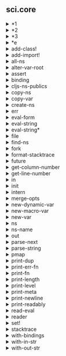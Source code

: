 ## sci.core
<details>


<summary> *1 </summary>


### `*1`

[Source](https://github.com/babashka/sci/blob/master/src/sci/core.cljc#L113-L113)
</details>


<details>


<summary> *2 </summary>


### `*2`

[Source](https://github.com/babashka/sci/blob/master/src/sci/core.cljc#L114-L114)
</details>


<details>


<summary> *3 </summary>


### `*3`

[Source](https://github.com/babashka/sci/blob/master/src/sci/core.cljc#L115-L115)
</details>


<details>


<summary> *e </summary>


### `*e`

[Source](https://github.com/babashka/sci/blob/master/src/sci/core.cljc#L116-L116)
</details>


<details>


<summary> add-class! </summary>


### `add-class!`
<code>[ctx class-name class]</code><br>

Adds class (JVM class or JS object) to `ctx` as `class-name` (a
  symbol). Returns mutated context.

[Source](https://github.com/babashka/sci/blob/master/src/sci/core.cljc#L440-L450)
</details>


<details>


<summary> add-import! </summary>


### `add-import!`
<code>[ctx ns-name class-name alias]</code><br>

Adds import of class named by `class-name` (a symbol) to namespace named by `ns-name` (a symbol) under alias `alias` (a symbol). Returns mutated context.

[Source](https://github.com/babashka/sci/blob/master/src/sci/core.cljc#L452-L457)
</details>


<details>


<summary> all-ns </summary>


### `all-ns`
<code>[ctx]</code><br>

Returns all SCI ns objects in the `ctx`

[Source](https://github.com/babashka/sci/blob/master/src/sci/core.cljc#L464-L467)
</details>


<details>


<summary> alter-var-root </summary>


### `alter-var-root`
<code>[v f]</code><br>
<code>[v f & args]</code><br>

Atomically alters the root binding of sci var v by applying f to its
  current value plus any args.

[Source](https://github.com/babashka/sci/blob/master/src/sci/core.cljc#L177-L183)
</details>


<details>


<summary> assert </summary>


### `assert`

SCI var that represents SCI's clojure.core/*assert*

[Source](https://github.com/babashka/sci/blob/master/src/sci/core.cljc#L111-L111)
</details>


<details>


<summary> binding </summary>


### `binding`
<code>[bindings & body]</code><br>

Macro.


Macro for binding sci vars. Must be called with a vector of sci
  dynamic vars to values.

[Source](https://github.com/babashka/sci/blob/master/src/sci/core.cljc#L87-L94)
</details>


<details>


<summary> cljs-ns-publics </summary>


### `cljs-ns-publics`

[Source](https://github.com/babashka/sci/blob/master/src/sci/core.cljc#L341-L341)
</details>


<details>


<summary> copy-ns </summary>


### `copy-ns`
<code>[ns-sym sci-ns]</code><br>
<code>[ns-sym sci-ns opts]</code><br>

Macro.


Returns map of names to SCI vars as a result of copying public
  Clojure vars from ns-sym (a symbol). Attaches sci-ns (result of
  sci/create-ns) to meta. Copies :name, :macro :doc, :no-doc
  and :argslists metadata.

  Options:

  - :exclude: a seqable of names to exclude from the
  namespace. Defaults to none.

  - :copy-meta: a seqable of keywords to copy from the original var
  meta.  Use :all instead of a seqable to copy all. Defaults
  to [:doc :arglists :macro].

  - :exclude-when-meta: seqable of keywords; vars with meta matching
  these keys are excluded.  Defaults to [:no-doc :skip-wiki]

  The selection of vars is done at compile time which is mostly
  important for ClojureScript to not pull in vars into the compiled
  JS. Any additional vars can be added after the fact with sci/copy-var
  manually.

[Source](https://github.com/babashka/sci/blob/master/src/sci/core.cljc#L358-L438)
</details>


<details>


<summary> copy-var </summary>


### `copy-var`
<code>[sym ns]</code><br>
<code>[sym ns opts]</code><br>

Macro.


Copies contents from var `sym` to a new sci var. The value `ns` is an
  object created with `sci.core/create-ns`. If new-name is supplied, the 
  copied var will be named new-name.

[Source](https://github.com/babashka/sci/blob/master/src/sci/core.cljc#L52-L73)
</details>


<details>


<summary> create-ns </summary>


### `create-ns`
<code>[sym]</code><br>
<code>[sym meta]</code><br>

Creates namespace object. Can be used in var metadata.

[Source](https://github.com/babashka/sci/blob/master/src/sci/core.cljc#L249-L253)
</details>


<details>


<summary> err </summary>


### `err`

SCI var that represents SCI's `clojure.core/*err*`

[Source](https://github.com/babashka/sci/blob/master/src/sci/core.cljc#L99-L99)
</details>


<details>


<summary> eval-form </summary>


### `eval-form`
<code>[ctx form]</code><br>

Evaluates form (as produced by `parse-string` or `parse-next`) in the
  context of `ctx` (as produced with `init`). To allow namespace
  switches, establish root binding of `sci/ns` with `sci/binding` or
  `sci/with-bindings.`

[Source](https://github.com/babashka/sci/blob/master/src/sci/core.cljc#L283-L290)
</details>


<details>


<summary> eval-string </summary>


### `eval-string`
<code>[s]</code><br>
<code>[s opts]</code><br>

Evaluates string `s` as one or multiple Clojure expressions using the Small Clojure Interpreter.

  The map `opts` may contain the following:

  - `:namespaces`: a map of symbols to namespaces, where a namespace
  is a map with symbols to values, e.g.: `{'foo.bar {'x 1}}`. These
  namespaces can be used with `require`.

  - `:bindings`: `:bindings x` is the same as `:namespaces {'user x}`.

  - `:allow`: a seqable of allowed symbols. All symbols, even those
  brought in via `:bindings` or `:namespaces` have to be explicitly
  enumerated.

  - `:deny`: a seqable of disallowed symbols, e.g.: `[loop quote
  recur]`.

  - `:features`: when provided a non-empty set of keywords, sci will process reader conditionals using these features (e.g. #{:bb}).

  - `:env`: an atom with a map in which state from the
  evaluation (defined namespaced and vars) will be persisted for
  re-use over multiple calls.

[Source](https://github.com/babashka/sci/blob/master/src/sci/core.cljc#L196-L221)
</details>


<details>


<summary> eval-string* </summary>


### `eval-string*`
<code>[ctx s]</code><br>

Evaluates string `s` in the context of `ctx` (as produced with
  `init`).

[Source](https://github.com/babashka/sci/blob/master/src/sci/core.cljc#L243-L247)
</details>


<details>


<summary> file </summary>


### `file`

SCI var that represents SCI's `clojure.core/*file*`

[Source](https://github.com/babashka/sci/blob/master/src/sci/core.cljc#L101-L101)
</details>


<details>


<summary> find-ns </summary>


### `find-ns`
<code>[ctx ns-sym]</code><br>

Returns SCI ns object as created with `sci/create-ns` from `ctx` found by `ns-sym`.

[Source](https://github.com/babashka/sci/blob/master/src/sci/core.cljc#L459-L462)
</details>


<details>


<summary> fork </summary>


### `fork`
<code>[ctx]</code><br>

Forks a context (as produced with `init`) into a new context. Any new
  vars created in the new context won't be visible in the original
  context.

[Source](https://github.com/babashka/sci/blob/master/src/sci/core.cljc#L236-L241)
</details>


<details>


<summary> format-stacktrace </summary>


### `format-stacktrace`
<code>[stacktrace]</code><br>

Returns a list of formatted stack trace elements as strings from stacktrace.

[Source](https://github.com/babashka/sci/blob/master/src/sci/core.cljc#L297-L300)
</details>


<details>


<summary> future </summary>


### `future`
<code>[& body]</code><br>

Macro.


Like clojure.core/future but also conveys sci bindings to the thread.

[Source](https://github.com/babashka/sci/blob/master/src/sci/core.cljc#L151-L156)
</details>


<details>


<summary> get-column-number </summary>


### `get-column-number`
<code>[reader]</code><br>

[Source](https://github.com/babashka/sci/blob/master/src/sci/core.cljc#L270-L271)
</details>


<details>


<summary> get-line-number </summary>


### `get-line-number`
<code>[reader]</code><br>

[Source](https://github.com/babashka/sci/blob/master/src/sci/core.cljc#L267-L268)
</details>


<details>


<summary> in </summary>


### `in`

SCI var that represents SCI's `clojure.core/*in*`

[Source](https://github.com/babashka/sci/blob/master/src/sci/core.cljc#L97-L97)
</details>


<details>


<summary> init </summary>


### `init`
<code>[opts]</code><br>

Creates an initial sci context from given options `opts`. The context
  can be used with `eval-string*`. See `eval-string` for available
  options. The internal organization of the context is implementation
  detail and may change in the future.

[Source](https://github.com/babashka/sci/blob/master/src/sci/core.cljc#L223-L229)
</details>


<details>


<summary> intern </summary>


### `intern`
<code>[ctx sci-ns name]</code><br>
<code>[ctx sci-ns name val]</code><br>

Finds or creates a sci var named by the symbol name in the namespace
  ns (which can be a symbol or a sci namespace), setting its root
  binding to val if supplied. The namespace must exist in the ctx. The
  sci var will adopt any metadata from the name symbol.  Returns the
  sci var.

[Source](https://github.com/babashka/sci/blob/master/src/sci/core.cljc#L185-L194)
</details>


<details>


<summary> merge-opts </summary>


### `merge-opts`
<code>[ctx opts]</code><br>

Updates a context with opts merged in and returns it.

[Source](https://github.com/babashka/sci/blob/master/src/sci/core.cljc#L231-L234)
</details>


<details>


<summary> new-dynamic-var </summary>


### `new-dynamic-var`
<code>[name]</code><br>
<code>[name init-val]</code><br>
<code>[name init-val meta]</code><br>

Same as new-var but adds :dynamic true to meta.

[Source](https://github.com/babashka/sci/blob/master/src/sci/core.cljc#L31-L36)
</details>


<details>


<summary> new-macro-var </summary>


### `new-macro-var`
<code>[name init-val]</code><br>
<code>[name init-val meta]</code><br>

Same as new-var but adds :macro true to meta as well
  as :sci/macro true to meta of the fn itself.

[Source](https://github.com/babashka/sci/blob/master/src/sci/core.cljc#L43-L50)
</details>


<details>


<summary> new-var </summary>


### `new-var`
<code>[name]</code><br>
<code>[name init-val]</code><br>
<code>[name init-val meta]</code><br>

Returns a new sci var.

[Source](https://github.com/babashka/sci/blob/master/src/sci/core.cljc#L24-L29)
</details>


<details>


<summary> ns </summary>


### `ns`

SCI var that represents SCI's `clojure.core/*ns*`

[Source](https://github.com/babashka/sci/blob/master/src/sci/core.cljc#L100-L100)
</details>


<details>


<summary> ns-name </summary>


### `ns-name`
<code>[sci-ns]</code><br>

Returns name of SCI ns as symbol.

[Source](https://github.com/babashka/sci/blob/master/src/sci/core.cljc#L302-L305)
</details>


<details>


<summary> out </summary>


### `out`

SCI var that represents SCI's `clojure.core/*out*`

[Source](https://github.com/babashka/sci/blob/master/src/sci/core.cljc#L98-L98)
</details>


<details>


<summary> parse-next </summary>


### `parse-next`
<code>[ctx reader]</code><br>
<code>[ctx reader opts]</code><br>

Parses next form from reader

[Source](https://github.com/babashka/sci/blob/master/src/sci/core.cljc#L273-L281)
</details>


<details>


<summary> parse-string </summary>


### `parse-string`
<code>[ctx s]</code><br>

Parses string `s` in the context of `ctx` (as produced with
  `init`).

[Source](https://github.com/babashka/sci/blob/master/src/sci/core.cljc#L255-L259)
</details>


<details>


<summary> pmap </summary>


### `pmap`
<code>[f coll]</code><br>
<code>[f coll & colls]</code><br>

Like clojure.core/pmap but also conveys sci bindings to the threads.

[Source](https://github.com/babashka/sci/blob/master/src/sci/core.cljc#L158-L175)
</details>


<details>


<summary> print-dup </summary>


### `print-dup`

SCI var that represents SCI's `clojure.core/*print-dup*`

[Source](https://github.com/babashka/sci/blob/master/src/sci/core.cljc#L107-L107)
</details>


<details>


<summary> print-err-fn </summary>


### `print-err-fn`

SCI var that represents SCI's `cljs.core/*print-err-fn*`

[Source](https://github.com/babashka/sci/blob/master/src/sci/core.cljc#L109-L109)
</details>


<details>


<summary> print-fn </summary>


### `print-fn`

SCI var that represents SCI's `cljs.core/*print-fn*`

[Source](https://github.com/babashka/sci/blob/master/src/sci/core.cljc#L108-L108)
</details>


<details>


<summary> print-length </summary>


### `print-length`

SCI var that represents SCI's `clojure.core/*print-length*`

[Source](https://github.com/babashka/sci/blob/master/src/sci/core.cljc#L103-L103)
</details>


<details>


<summary> print-level </summary>


### `print-level`

SCI var that represents SCI's `clojure.core/*print-level*`

[Source](https://github.com/babashka/sci/blob/master/src/sci/core.cljc#L104-L104)
</details>


<details>


<summary> print-meta </summary>


### `print-meta`

SCI var that represents SCI's `clojure.core/*print-meta*`

[Source](https://github.com/babashka/sci/blob/master/src/sci/core.cljc#L105-L105)
</details>


<details>


<summary> print-newline </summary>


### `print-newline`

SCI var that represents SCI's `cljs.core/*print-newline*`

[Source](https://github.com/babashka/sci/blob/master/src/sci/core.cljc#L110-L110)
</details>


<details>


<summary> print-readably </summary>


### `print-readably`

SCI var that represents SCI's `clojure.core/*print-readably*`

[Source](https://github.com/babashka/sci/blob/master/src/sci/core.cljc#L106-L106)
</details>


<details>


<summary> read-eval </summary>


### `read-eval`

SCI var that represents SCI's `clojure.core/*read-eval*`

[Source](https://github.com/babashka/sci/blob/master/src/sci/core.cljc#L102-L102)
</details>


<details>


<summary> reader </summary>


### `reader`
<code>[x]</code><br>

Coerces x into indexing pushback-reader to be used with
  parse-next. Accepts: string or java.io.Reader.

[Source](https://github.com/babashka/sci/blob/master/src/sci/core.cljc#L261-L265)
</details>


<details>


<summary> set! </summary>


### `set!`
<code>[dynamic-var v]</code><br>

Establish thread local binding of dynamic var

[Source](https://github.com/babashka/sci/blob/master/src/sci/core.cljc#L38-L41)
</details>


<details>


<summary> stacktrace </summary>


### `stacktrace`
<code>[ex]</code><br>

Returns list of stacktrace element maps from exception, if available.

[Source](https://github.com/babashka/sci/blob/master/src/sci/core.cljc#L292-L295)
</details>


<details>


<summary> with-bindings </summary>


### `with-bindings`
<code>[bindings-map & body]</code><br>

Macro.


Macro for binding sci vars. Must be called with map of sci dynamic
  vars to values. Used in babashka.

[Source](https://github.com/babashka/sci/blob/master/src/sci/core.cljc#L76-L85)
</details>


<details>


<summary> with-in-str </summary>


### `with-in-str`
<code>[s & body]</code><br>

Macro.


Evaluates body in a context in which sci's *in* is bound to a fresh
  StringReader initialized with the string s.

[Source](https://github.com/babashka/sci/blob/master/src/sci/core.cljc#L122-L129)
</details>


<details>


<summary> with-out-str </summary>


### `with-out-str`
<code>[& body]</code><br>

Macro.


Evaluates exprs in a context in which sci's *out* is bound to a fresh
  StringWriter.  Returns the string created by any nested printing
  calls.

[Source](https://github.com/babashka/sci/blob/master/src/sci/core.cljc#L132-L148)
</details>


